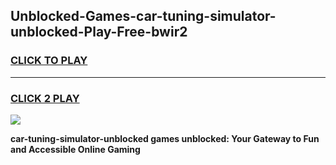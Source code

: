 
## Unblocked-Games-car-tuning-simulator-unblocked-Play-Free-bwir2
<h3>
<a href="https://premium76.site?title=car-tuning-simulator-unblocked&ref=18A1">CLICK TO PLAY</a></h3>
<hr>

<h3>
<a href="https://premium76.site?title=car-tuning-simulator-unblocked&ref=18A1">CLICK 2 PLAY</a>
  
</h3>

<a href="https://premium76.site?title=car-tuning-simulator-unblocked&ref=18A1"><img src="https://clearcache.store/games.png"></a>


**car-tuning-simulator-unblocked games unblocked: Your Gateway to Fun and Accessible Online Gaming**
